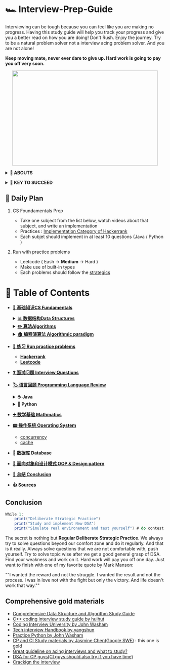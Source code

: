 # 🏎 Interview-Prep-Guide
Interviewing can be tough because you can feel like you are making no progress. Having this study guide will help you track your progress and give you a better read on how you are doing! Don't Rush. Enjoy the journey. Try to be a natural problem solver not a interview acing problem solver. And you are not alone!  

**Keep moving mate, never ever dare to give up. Hard work is going to pay you off very soon.**

<p align="center">
  <img width="460" height="300" src="https://media.giphy.com/media/KWQy384u0Rn9bCvwMa/giphy.gif">
</p>

<b><details><summary>👀 ABOUTS</summary></b>	

🕵 This repository is a summary of the basic knowledge of recruiting job seekers and beginners in the direction of SDE, including programming language, data structure, algorithm, programming paradigm, system, network and other domain knowledge 

Due to my limited level, the knowledge points in the warehouse are from my original, reading notes, books, blog posts, etc. Non-original has been marked with the source, if there is any omission, please issue an issue.
</details>

<b><details><summary>🔑 KEY TO SUCCEED</summary></b>	

## 🏁 Deliberate Strategic : Practice (KEY TO SUCCEED)
- **Retaining Computer Science Knowledge**
1. Review cs fundamentatals and summarize
2. Start doing coding interview questions while you're learning data structures and algorithms. 
3. Review and review 
 
- **Keep Practics**
1. Use Leetcode to practices different problems 
2. Take a break from programming problems for a half hour and go through your flashcards.

## 💻 Coding problem practices
- **Gathering requirements** : consider the constraint for the problem and its edge cases 
- **Problem recognition** : where the right data structures and algorithms fit in
- **Brain storm** : talking your way through the solution like you will in the interview including performance analysis 
- **Testing your solutions**

</details>


## 📅 Daily Plan 
1. CS Foundamentals Prep 
	- Take one subject from the list below, watch videos about that subject, and write an implementation 
	- Practices : [Implementation Category of Hackerrank](https://www.hackerrank.com/domains/algorithms?filters%5Bsubdomains%5D%5B%5D=implementation&badge_type=problem-solving)
	- Each subjet should implement in at least 10 questions (Java / Python )
	
2. Run with practice problems 
	- Leetcode ( Eash -> **Medium** -> Hard )
	- Make use of built-in types
	- Each problems should follow the [strategics](https://github.com/waiyulam/Interview-Prep-Guide/tree/master/Leetcode)

# 📄 Table of Contents 
- [**📖 基础知识CS Fundamentals**](https://github.com/waiyulam/Interview-Prep-Guide/tree/master/BasicsReview)
	<details>
	<summary><b><a href="https://github.com/waiyulam/Interview-Prep-Guide/tree/master/BasicsReview/datastructure">📊 数据结构Data Structures</a></b></summary>
	<br>

	- [数组 Arrays](https://github.com/waiyulam/Interview-Prep-Guide/tree/master/BasicsReview/datastructure#Arrays)
	- [链式结构 Linked List（TODO)](https://github.com/waiyulam/Interview-Prep-Guide/tree/master/BasicsReview/datastructure#Linked-Lists)
	- [栈和队列 Stacks & Queues &Double-ended Queue （TODO)](https://github.com/waiyulam/Interview-Prep-Guide/tree/master/BasicsReview/datastructure#Stacks-and-Queues)
	- [哈希表 Hash Tables（TODO)](https://github.com/waiyulam/Interview-Prep-Guide/tree/master/BasicsReview/datastructure#Hash-Table)
	- [树 Trees（TODO)](https://github.com/waiyulam/Interview-Prep-Guide/tree/master/BasicsReview/datastructure#Trees)
	- [字典/前缀树 Trie（TODO)](https://github.com/waiyulam/Interview-Prep-Guide/tree/master/BasicsReview/datastructure#Tries)
	- [堆/优先队列Heaps&Priority Queue（TODO)](https://github.com/waiyulam/Interview-Prep-Guide/tree/master/BasicsReview/datastructure#Heap&PriorityQueue&Binary-Heap)
	- [图 Graphs（TODO)](https://github.com/waiyulam/Interview-Prep-Guide/tree/master/BasicsReview/datastructure#Graphs)
	- [Others（TODO)](https://github.com/waiyulam/Interview-Prep-Guide/tree/master/BasicsReview/datastructure#Others-DS)

	</details>
	
	<details>
	<summary><b><a href="https://github.com/waiyulam/Interview-Prep-Guide/tree/master/BasicsReview/algorithms">✏️  算法Algorithms</a></b></summary>
	<br>

	- [介绍 Introduction to Algorithms](https://github.com/waiyulam/Interview-Prep-Guide/tree/master/BasicsReview/algorithms)
		- [时间空间复杂度 Time&Space Complexity](https://github.com/waiyulam/Interview-Prep-Guide/tree/master/BasicsReview/algorithms#Time-and-Space-Complexity)
		- [递归&迭代 Recursion](https://github.com/waiyulam/Interview-Prep-Guide/tree/master/BasicsReview/algorithms#Recursion-and-analysis-of-recurrence-relations)
		- [NP问题 NP problem (TODO)](https://github.com/waiyulam/Interview-Prep-Guide/tree/master/BasicsReview/algorithms#NP-program)
	- [搜索 Searching  (TODO)](https://github.com/waiyulam/Interview-Prep-Guide/tree/master/BasicsReview/algorithms/search)
	- [排序 Sorting   (TODO)](https://github.com/waiyulam/Interview-Prep-Guide/tree/master/BasicsReview/algorithms/sorting)
	- [图论 Graph Theory   (TODO)](https://github.com/waiyulam/Interview-Prep-Guide/tree/master/BasicsReview/algorithms/graphtheory)
	- [字符串处理 String Manipulation  (TODO)](https://github.com/waiyulam/Interview-Prep-Guide/tree/master/BasicsReview/algorithms/stringManipulation)
	- [二进制处理 Bit Manipulation   (TODO)](https://github.com/waiyulam/Interview-Prep-Guide/tree/master/BasicsReview/algorithms/bitManipulation)

	</details>
	
	<details>
	<summary><b><a href="https://github.com/waiyulam/Interview-Prep-Guide/tree/master/BasicsReview/paradigm">🏠 编程演算法 Algorithmic paradigm</a></b></summary>
	<br>

	- [分治法 Divide and Conquer](https://github.com/waiyulam/Interview-Prep-Guide/tree/master/BasicsReview/paradigm#Divide-and-Conquer-algorithms)
	- [贪婪演算法 Greedy Algorithms](https://github.com/waiyulam/Interview-Prep-Guide/tree/master/BasicsReview/paradigm#Greedy-Algorithms)
	- [回溯法&分枝界限法 Backtracking & Branch and Bound](https://github.com/waiyulam/Interview-Prep-Guide/tree/master/BasicsReview/paradigm#Backtracking)
	- [动态规划 Big Guy: Dynamic Programming and memoization 😭（TODO)](https://github.com/waiyulam/Interview-Prep-Guide/tree/master/BasicsReview/paradigm#Dynamic-Programming-and-memoization)

	</details>
	
	
- [**🧯 练习 Run practice problems**]()
	* [**Hackerrank**]()
	* [**Leetcode**]()
	
- [**❓ 面试问题 Interview Questions**]()

- [**🏷 语言回顾 Programming Language Review**]()
	<details>
	<summary><b> ☕️ Java </b></summary>
		
	- 语言基础 Basics
	- 集合框架/容器 Collections
	- 并发编程 Concurrency
	- I/O
	- 虚拟机 JVM
	- 设计模式 Design Pattern
	- Web开发技术 Web programming
	
	</details>
	
	<details>
	<summary><b>🐍 Python </b></summary>
	
	- 语言基础 Basics
	- 爬虫框架 Scrapy
	- Flask
	- Django
	
	</details>

- [**➗ 数学基础 Mathmatics**]()

- [**📟 操作系统 Operating System**]()
	+ [concurrency]()
	+ [cache]()
- [**💾 数据库 Database**]()

- [**📏 面向对象和设计模式 OOP & Design pattern**]()

- [**🍭 总结 Conclusion**](#Conclusion)

- [**👍 Sources**](#Comprehensive-gold-materials)

## Conclusion
```java 
While 1:
	print("Deliberate Strategic Practice")
	print("Study and implement New DSA")
	print("Simulate real environement and test yourself") # do contest, contest and contest
```
The secret is nothing but **Regular Deliberate Strategic Practice**. We always try to solve questions beyond our comfort zone and do it regularly. And that is it really. Always solve questions that we are not comfortable with, push yourself. Try to solve topic wise after we get a good general grasp of DSA. Find your weakness and work on it. Hard work will pay you off one day. Just want to finish with one of my favorite quote by Mark Manson:

""I wanted the reward and not the struggle. I wanted the result and not the process. I was in love not with the fight but only the victory. And life doesn't work that way.""

## Comprehensive gold materials
  -  [Comprehensive Data Structure and Algorithm Study Guide](https://leetcode.com/discuss/general-discussion/494279/comprehensive-data-structure-and-algorithm-study-guide)
  -  [C++ coding interview study guide by huihut](https://github.com/huihut/interview)
  -  [Coding Interview University by John Washam](https://github.com/jwasham/coding-interview-university)
  -  [Tech interview Handbook by yangshun](https://yangshun.github.io/tech-interview-handbook/algorithms/array)
  -  [Practice Python by John Washam](https://github.com/jwasham/practice-python)
  -  [CP and CI Study materials by Jasmine Chen(Google SWE)](https://github.com/lnishan/awesome-competitive-programming) : this one is gold
  -  [Great guideline on acing interviews and what to study?](https://medium.com/@nick.ciubotariu/ace-the-coding-interview-every-time-d169ce1fd3fc)
  -  [DSA for CP guys(CI guys should also try if you have time)](http://cp-algorithms.com/)
  -  [Crackign the interview](https://www.youtube.com/playlist?list=PLX6IKgS15Ue02WDPRCmYKuZicQHit9kFt)
